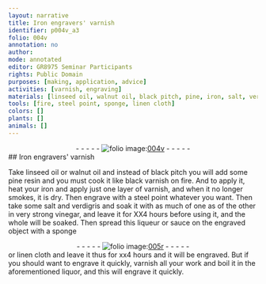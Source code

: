 ```yaml
---
layout: narrative
title: Iron engravers' varnish
identifier: p004v_a3
folio: 004v
annotation: no
author:
mode: annotated
editor: GR8975 Seminar Participants
rights: Public Domain
purposes: [making, application, advice]
activities: [varnish, engraving]
materials: [linseed oil, walnut oil, black pitch, pine, iron, salt, verdigris, vinegar]
tools: [fire, steel point, sponge, linen cloth]
colors: []
plants: []
animals: []
---
```


 <div class="folio" align="center">- - - - - <a href="http://gallica.bnf.fr/ark:/12148/btv1b10500001g/f14.image" target="_blank"><img src="https://cu-mkp.github.io/GR8975-edition/assets/photo-icon.png" alt="folio image: " style="display:inline-block; margin-bottom:-3px;"/>004v</a> - - - - - </div> 
## <span class="profession">Iron engravers</span>' varnish

 
 <span class="activity"></span> <span class="activity"></span> Take <span class="material">linseed oil</span> or <span class="material">walnut oil</span> and instead of <span class="material">black pitch</span> you will add some <span class="material_format"><span class="material">pine</span> resin</span> and you must cook it like black varnish on <span class="tool">fire</span>. And to apply it, heat your <span class="material">iron</span> and apply just one layer of varnish, and when it no longer smokes, it is dry. Then engrave with a <span class="tool">steel point</span> whatever you want. Then take some <span class="material">salt</span> and <span class="material">verdigris</span> and soak it with <span class="unit">as much of one as of the other</span> in <span class="material_format">very strong <span class="material">vinegar</span></span>, and leave it for <span class="time">XX4 hours</span> before using it, and the whole will be soaked. Then spread this liqueur or sauce on the engraved object with a <span class="tool">sponge</span> 
 <div class="folio" align="center">- - - - - <a href="http://gallica.bnf.fr/ark:/12148/btv1b10500001g/f15.image" target="_blank"><img src="https://cu-mkp.github.io/GR8975-edition/assets/photo-icon.png" alt="folio image: " style="display:inline-block; margin-bottom:-3px;"/>005r</a> - - - - - </div> 
  or <span class="tool">linen cloth</span> and leave it thus for <span class="time">xx4 hours</span> and it will be engraved. But if you should want to engrave it quickly, varnish all your work and boil it in the aforementioned liquor, and this will engrave it quickly. 
 